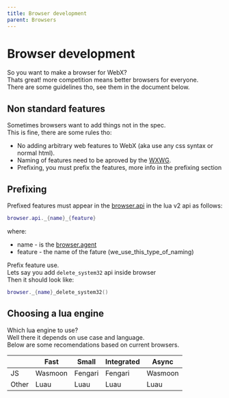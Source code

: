```yaml
---
title: Browser development
parent: Browsers
---
```

# Browser development
So you want to make a browser for WebX?\
Thats great! more competition means better browsers for everyone.\
There are some guidelines tho, see them in the document below.

## Non standard features
Sometimes browsers want to add things not in the spec.\
This is fine, there are some rules tho:
- No adding arbitrary web features to WebX (aka use any css syntax or normal html).
- Naming of features need to be aproved by the [WXWG](../wxwg.md).
- Prefixing, you must prefix the features, more info in the prefixing section

## Prefixing
Prefixed features must appear in the [browser.api](../lua/v2/globals/browser.md) in the lua v2 api as follows:
```lua
browser.api._{name}_{feature}
```
where:
- name - is the [browser.agent](../lua/v2/globals/browser.md)
- feature - the name of the fature (we_use_this_type_of_naming)

Prefix feature use.\
Lets say you add `delete_system32` api inside browser\
Then it should look like:
```lua
browser._{name}_delete_system32()
```

## Choosing a lua engine
Which lua engine to use?\
Well there it depends on use case and language.\
Below are some recomendations based on current browsers.

|       | Fast    | Small   | Integrated | Async   |
| ----- | ------- | ------- | ---------- | ------- |
| JS    | Wasmoon | Fengari | Fengari    | Wasmoon |
| Other | Luau    | Luau    | Luau       | Luau    |
